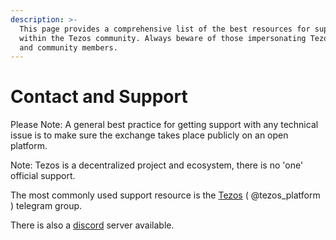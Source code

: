 ```yaml
---
description: >-
  This page provides a comprehensive list of the best resources for support
  within the Tezos community. Always beware of those impersonating Tezos admins
  and community members.
---
```


# Contact and Support

Please Note: A general best practice for getting support with any technical issue is to make sure the exchange takes place publicly on an open platform.   
  
Note: Tezos is a decentralized project and ecosystem, there is no 'one' official support.   
  
The most commonly used support resource is the [Tezos](https://t.me/tezosplatform) \( @tezos\_platform \) telegram group.

There is also a [discord](https://discord.com/invite/hsSEtAb9er) server available. 



